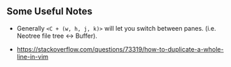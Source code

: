 ## Some Useful Notes

- Generally `<C + (w, h, j, k)>` will let you switch between panes. (i.e.
  Neotree file tree \<-> Buffer).

- https://stackoverflow.com/questions/73319/how-to-duplicate-a-whole-line-in-vim

